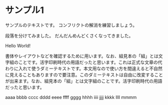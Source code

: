 # サンプル1

サンプルのテキストです。
コンフリクトの解消を練習しましょう。

段落を分けてみました。
だんだんめんどくさくなってきました。

Hello World!


書体やレイアウトなどを確認するために用います。なお、組見本の「組」とは文字組のことです。活字印刷時代の用語だったと思います。これは正式な文章の代わりに入れて使うダミーテキストです。本文用なので使い方を間違えると不自然に見えることもありますので要注意。このダミーテキストは自由に改変することが出来ます。なお、組見本の「組」とは文字組のことです。活字印刷時代の用語だったと思います。


aaaa
bbbb
cccc
dddd
eeee
ffff
gggg
hhhh
iiii
jjjj
kkkk
llll
mmmm

